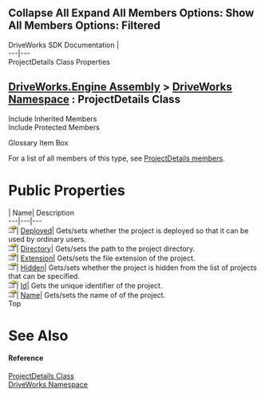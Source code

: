 Collapse All Expand All Members Options: Show All  Members Options: Filtered   
---  
DriveWorks SDK Documentation  |   
---|---  
ProjectDetails Class Properties   
  
[DriveWorks.Engine Assembly](topic2156.md) > [DriveWorks Namespace](topic2159.md) : ProjectDetails Class  
---  
  
Include Inherited Members    
Include Protected Members    


Glossary Item Box

For a list of all members of this type, see [ProjectDetails members](topic4331.md).

# Public Properties

| Name| Description  
---|---|---  
![Public Property](dotnetimages/publicProperty.gif)| [Deployed](topic4340.md)| Gets/sets whether the project is deployed so that it can be used by ordinary users.   
![Public Property](dotnetimages/publicProperty.gif)| [Directory](topic4341.md)| Gets/sets the path to the project directory.   
![Public Property](dotnetimages/publicProperty.gif)| [Extension](topic4342.md)| Gets/sets the file extension of the project.   
![Public Property](dotnetimages/publicProperty.gif)| [Hidden](topic4343.md)| Gets/sets whether the project is hidden from the list of projects that can be specified.   
![Public Property](dotnetimages/publicProperty.gif)| [Id](topic4344.md)| Gets the unique identifier of the project.   
![Public Property](dotnetimages/publicProperty.gif)| [Name](topic4345.md)| Gets/sets the name of of the project.   
Top

# See Also

#### Reference

[ProjectDetails Class](topic4330.md)   
[DriveWorks Namespace](topic2159.md)


